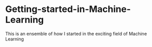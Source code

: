 # Getting-started-in-Machine-Learning
This is an ensemble of how I started in the exciting field of Machine Learning 
